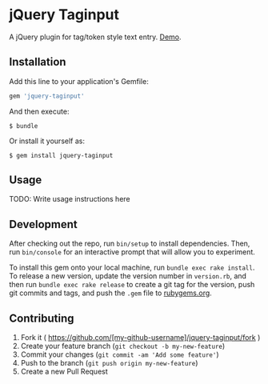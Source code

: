# jQuery Taginput

A jQuery plugin for tag/token style text entry. [Demo](https://starsirius.github.io/jquery-taginput).

## Installation

Add this line to your application's Gemfile:

```ruby
gem 'jquery-taginput'
```

And then execute:

    $ bundle

Or install it yourself as:

    $ gem install jquery-taginput

## Usage

TODO: Write usage instructions here

## Development

After checking out the repo, run `bin/setup` to install dependencies. Then, run `bin/console` for an interactive prompt that will allow you to experiment.

To install this gem onto your local machine, run `bundle exec rake install`. To release a new version, update the version number in `version.rb`, and then run `bundle exec rake release` to create a git tag for the version, push git commits and tags, and push the `.gem` file to [rubygems.org](https://rubygems.org).

## Contributing

1. Fork it ( https://github.com/[my-github-username]/jquery-taginput/fork )
2. Create your feature branch (`git checkout -b my-new-feature`)
3. Commit your changes (`git commit -am 'Add some feature'`)
4. Push to the branch (`git push origin my-new-feature`)
5. Create a new Pull Request
